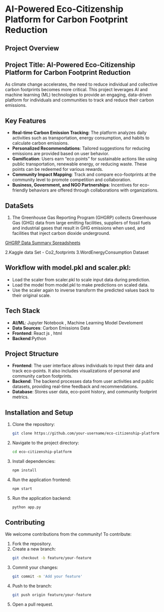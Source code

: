 
# AI-Powered Eco-Citizenship Platform for Carbon Footprint Reduction

## Project Overview

## Project Title: AI-Powered Eco-Citizenship Platform for Carbon Footprint Reduction

As climate change accelerates, the need to reduce individual and collective carbon footprints becomes more critical. This project leverages AI and machine learning (ML) technologies to provide an engaging, data-driven platform for individuals and communities to track and reduce their carbon emissions.


## Key Features

- **Real-time Carbon Emission Tracking**: The platform analyzes daily activities such as transportation, energy consumption, and habits to calculate carbon emissions.
- **Personalized Recommendations**: Tailored suggestions for reducing emissions are provided based on user behavior.
- **Gamification**: Users earn “eco points” for sustainable actions like using public transportation, renewable energy, or reducing waste. These points can be redeemed for various rewards.
- **Community Impact Mapping**: Track and compare eco-footprints at the community level to promote competition and collaboration.
- **Business, Government, and NGO Partnerships**: Incentives for eco-friendly behaviors are offered through collaborations with organizations.

## DataSets

1. The Greenhouse Gas Reporting Program (GHGRP) collects Greenhouse Gas (GHG) data from large emitting facilities, suppliers of fossil fuels and industrial gases that result in GHG emissions when used, and facilities that inject carbon dioxide underground.

[GHGRP Data Summary Spreadsheets](https://www.epa.gov/system/files/other-files/2024-10/2023_data_summary_spreadsheets.zip)

2.Kaggle data Set - Co2_footprints
3.WordEnergyConsumption Dataset 


## Workflow with model.pkl and scaler.pkl:

- Load the scaler from scaler.pkl to scale input data during prediction.
- Load the model from model.pkl to make predictions on scaled data.
-  Use the scaler again to inverse transform the predicted values back to their original scale.

## Tech Stack

- **AI/ML**: Jupyter Notebook , Machine Learning Model Develoment 
- **Data Sources**: Carbon Emissions Data
- **Frontend**: React js , html
- **Backend**:Python
  
## Project Structure

- **Frontend**: The user interface allows individuals to input their data and track eco-points. It also includes visualizations of personal and community carbon footprints.
- **Backend**: The backend processes data from user activities and public datasets, providing real-time feedback and recommendations.
- **Database**: Stores user data, eco-point history, and community footprint metrics.

## Installation and Setup

1. Clone the repository:
   ```bash
   git clone https://github.com/your-username/eco-citizenship-platform.git
   ```
2. Navigate to the project directory:
   ```bash
   cd eco-citizenship-platform
   ```
3. Install dependencies:
   ```bash
   npm install
   ```
4. Run the application frontend:
   ```bash
   npm start
   ```
5. Run the application backend:
   ```bash
   python app.py
   ```
## Contributing

We welcome contributions from the community! To contribute:

1. Fork the repository.
2. Create a new branch:
   ```bash
   git checkout -b feature/your-feature
   ```
3. Commit your changes:
   ```bash
   git commit -m 'Add your feature'
   ```
4. Push to the branch:
   ```bash
   git push origin feature/your-feature
   ```
5. Open a pull request.



